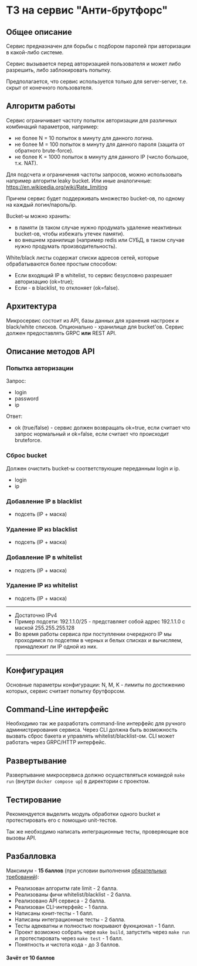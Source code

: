 # ТЗ на сервис "Анти-брутфорс"

## Общее описание
Сервис предназначен для борьбы с подбором паролей при авторизации в какой-либо системе.

Сервис вызывается перед авторизацией пользователя и может либо разрешить, либо заблокировать попытку.

Предполагается, что сервис используется только для server-server, т.е. скрыт от конечного пользователя.

## Алгоритм работы
Сервис ограничивает частоту попыток авторизации для различных комбинаций параметров, например:
* не более N = 10 попыток в минуту для данного логина.
* не более M = 100 попыток в минуту для данного пароля (защита от обратного brute-force).
* не более K = 1000 попыток в минуту для данного IP (число большое, т.к. NAT).

Для подсчета и ограничения частоты запросов, можно использовать например алгоритм leaky bucket.
Или иные аналогичные: https://en.wikipedia.org/wiki/Rate_limiting

Причем сервис будет поддерживать множество bucket-ов, по одному на каждый логин/пароль/ip.

Bucket-ы можно хранить:
* в памяти (в таком случае нужно продумать удаление неактивных bucket-ов, чтобы избежать утечек памяти).
* во внешнем хранилище (например redis или СУБД, в таком случае нужно продумать производительность).

White/black листы содержат списки адресов сетей, которые обрабатываются более простым способом:
* Если входящий IP в whitelist, то сервис безусловно разрешает авторизацию (ok=true);
* Если - в blacklist, то отклоняет (ok=false).

## Архитектура
Микросервис состоит из API, базы данных для хранения настроек и black/white списков.
Опционально - хранилище для bucket'ов. Сервис должен предоставлять GRPC **или** REST API.

## Описание методов API

### Попытка авторизации
Запрос:
* login
* password
* ip

Ответ:
* ok (true/false) - сервис должен возвращать ok=true, если считает что запрос нормальный 
и ok=false, если считает что происходит bruteforce.

### Сброс bucket
Должен очистить bucket-ы соответствующие переданным login и ip.
* login
* ip

### Добавление IP в blacklist
* подсеть (IP + маска)

### Удаление IP из blacklist
* подсеть (IP + маска)

### Добавление IP в whitelist
* подсеть (IP + маска)

### Удаление IP из whitelist
* подсеть (IP + маска)

---

- Достаточно IPv4
- Пример подсети: 192.1.1.0/25 - представляет собой адрес 192.1.1.0 с маской 255.255.255.128
- Во время работы сервиса при поступлении очередного IP мы проходимся по подсетям в черных и белых списках и вычисляем, принадлежит ли IP одной из них.

---

## Конфигурация
Основные параметры конфигурации: N, M, K - лимиты по достижению которых, сервис считает попытку брутфорсом.

## Command-Line интерфейс
Необходимо так же разработать command-line интерфейс для ручного администрирования сервиса.
Через CLI должна быть возможность вызвать сброс бакета и управлять whitelist/blacklist-ом.
CLI может работать через GRPC/HTTP интерфейс.

## Развертывание
Развертывание микросервиса должно осуществляться командой `make run` (внутри `docker compose up`)
в директории с проектом.

## Тестирование
Рекомендуется выделить модуль обработки одного bucket и протестировать его с помощью unit-тестов.

Так же необходимо написать интеграционные тесты, проверяющие все вызовы API.

## Разбалловка
Максимум - **15 баллов**
(при условии выполнения [обязательных требований](./README.md)):

* Реализован алгоритм rate limit - 2 балла.
* Реализованы фичи whitelist/blacklist - 2 балла.
* Реализовано API сервиса - 2 балла.
* Реализован CLI-интерфейс - 1 балла.
* Написаны юнит-тесты - 1 балл.
* Написаны интеграционные тесты - 2 балла.
* Тесты адекватны и полностью покрывают фукнционал - 1 балл.
* Проект возможно собрать чере `make build`, запустить через `make run`
  и протестировать через `make test` - 1 балл.
* Понятность и чистота кода - до 3 баллов.

#### Зачёт от 10 баллов